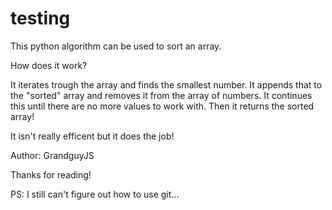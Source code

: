 # testing
This python algorithm can be used to sort an array.

How does it work?

It iterates trough the array and finds the smallest number. It appends that to the "sorted" array and removes it from the array of numbers. It continues this until there are no more values to work with. Then it returns the sorted array!

It isn't really efficent but it does the job!

Author: GrandguyJS

Thanks for reading!

PS: I still can't figure out how to use git...